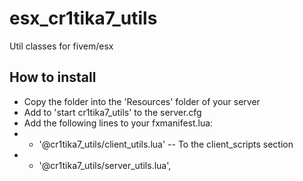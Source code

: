 # esx_cr1tika7_utils
Util classes for fivem/esx

## How to install
- Copy the folder into the 'Resources' folder of your server
- Add to 'start cr1tika7_utils' to the server.cfg
- Add the following lines to your fxmanifest.lua:
- - '@cr1tika7_utils/client_utils.lua' -- To the client_scripts section
- - '@cr1tika7_utils/server_utils.lua',
